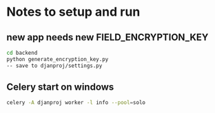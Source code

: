 # Notes to setup and run

## new app needs new FIELD_ENCRYPTION_KEY

```bash
cd backend
python generate_encryption_key.py
-- save to djanproj/settings.py
```

## Celery start on windows

```bash
celery -A djanproj worker -l info --pool=solo 
```

